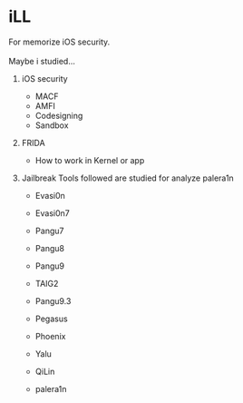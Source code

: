 # iLL
For memorize iOS security.</br></br>
Maybe i studied...</br>
1. iOS security
   - MACF
   - AMFI
   - Codesigning
   - Sandbox

2. FRIDA
   - How to work in Kernel or app

3. Jailbreak Tools
  followed are studied for analyze palera1n
   - Evasi0n
   - Evasi0n7
   - Pangu7
   - Pangu8
   - Pangu9
   - TAIG2
   - Pangu9.3
   - Pegasus
   - Phoenix
   - Yalu
   - QiLin
  
   
   - palera1n
